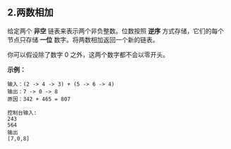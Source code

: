 ## 2.两数相加
给定两个 **非空** 链表来表示两个非负整数。位数按照 **逆序** 方式存储，它们的每个节点只存储 **一位** 数字。将两数相加返回一个新的链表。

你可以假设除了数字 0 之外，这两个数字都不会以零开头。

**示例：**

    输入：(2 -> 4 -> 3) + (5 -> 6 -> 4)
    输出：7 -> 0 -> 8
    原因：342 + 465 = 807

    控制台输入:
    243
    564
    输出
    [7,0,8]
